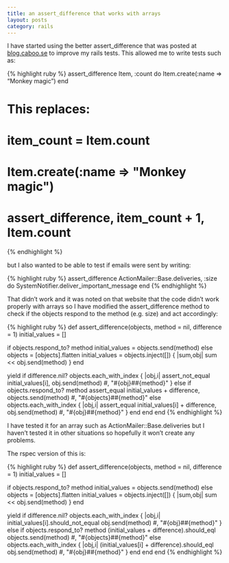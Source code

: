 ```yaml
---
title: an assert_difference that works with arrays
layout: posts
category: rails
---
```

I have started using the better assert_difference that was posted at [blog.caboo.se](http://blog.caboo.se/articles/2006/06/13/a-better-assert_difference) to improve my rails tests. This allowed me to write tests such as:

{% highlight ruby %}
assert_difference Item, :count do
  Item.create(:name => “Monkey magic”)
end

# This replaces:
#   item_count = Item.count
#   Item.create(:name => "Monkey magic")
#   assert_difference, item_count + 1, Item.count
{% endhighlight %}

but I also wanted to be able to test if emails were sent by writing:

{% highlight ruby %}
assert_difference ActionMailer::Base.deliveries, :size do
   SystemNotifier.deliver_important_message
end
{% endhighlight %}

That didn’t work and it was noted on that website that the code didn’t work properly with arrays so I have modified the assert_difference method to check if the objects respond to the method (e.g. size) and act accordingly:

{% highlight ruby %}
def assert_difference(objects, method = nil, difference = 1)
  initial_values = []

  if objects.respond_to? method
    initial_values = objects.send(method)
  else
    objects = [objects].flatten
    initial_values = objects.inject([]) { |sum,obj| sum << obj.send(method) }
  end

  yield
  if difference.nil?
    objects.each_with_index { |obj,i|
      assert_not_equal initial_values[i], obj.send(method) #, "#{obj}##{method}"
    }
  else
    if objects.respond_to? method
      assert_equal initial_values + difference, objects.send(method) #, "#{objects}##{method}"
    else
      objects.each_with_index { |obj,i|
        assert_equal initial_values[i] + difference, obj.send(method) #, "#{obj}##{method}"
      }
    end
  end
end
{% endhighlight %}

I have tested it for an array such as ActionMailer::Base.deliveries but I haven’t tested it in other situations so hopefully it won’t create any problems.

The rspec version of this is:

{% highlight ruby %}
def assert_difference(objects, method = nil, difference = 1)
  initial_values = []

  if objects.respond_to? method
    initial_values = objects.send(method)
  else
    objects = [objects].flatten
    initial_values = objects.inject([]) { |sum,obj| sum << obj.send(method) }
  end

  yield
  if difference.nil?
    objects.each_with_index { |obj,i|
      initial_values[i].should_not_equal obj.send(method) #, "#{obj}##{method}"
    }
  else
    if objects.respond_to? method
      (initial_values + difference).should_eql objects.send(method) #, "#{objects}##{method}"
    else
      objects.each_with_index { |obj,i|
        (initial_values[i] + difference).should_eql obj.send(method) #, "#{obj}##{method}"
      }
    end
  end
end
{% endhighlight %}
